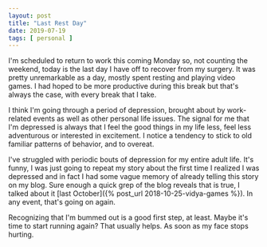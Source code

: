 ```yaml
---
layout: post
title: "Last Rest Day"
date: 2019-07-19
tags: [ personal ]
---
```


I'm scheduled to return to work this coming Monday so, not counting the weekend, today is the last day I have off to
recover from my surgery. It was pretty unremarkable as a day, mostly spent resting and playing video games. I had hoped
to be more productive during this break but that's always the case, with every break that I take.

I think I'm going through a period of depression, brought about by work-related events as well as other personal life
issues. The signal for me that I'm depressed is always that I feel the good things in my life less, feel less
adventurous or interested in excitement. I notice a tendency to stick to old familiar patterns of behavior, and to
overeat.

I've struggled with periodic bouts of depression for my entire adult life. It's funny, I was just going to repeat my
story about the first time I realized I was depressed and in fact I had some vague memory of already telling this story
on my blog. Sure enough a quick grep of the blog reveals that is true, I talked about it
[last October]({% post_url 2018-10-25-vidya-games %}). In any event, that's going on again.

Recognizing that I'm bummed out is a good first step, at least. Maybe it's time to start running again? That usually
helps. As soon as my face stops hurting.

